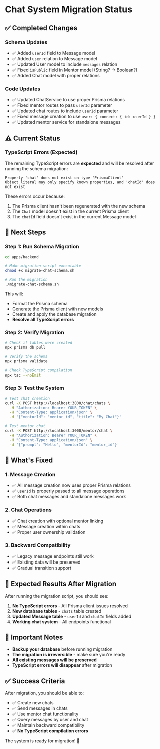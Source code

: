 # Chat System Migration Status

## ✅ Completed Changes

### Schema Updates
- ✅ Added `userId` field to Message model
- ✅ Added `user` relation to Message model
- ✅ Updated User model to include `messages` relation
- ✅ Fixed `isPublic` field in Mentor model (String? → Boolean?)
- ✅ Added Chat model with proper relations

### Code Updates
- ✅ Updated ChatService to use proper Prisma relations
- ✅ Fixed mentor routes to pass `userId` parameter
- ✅ Updated chat routes to include `userId` parameter
- ✅ Fixed message creation to use `user: { connect: { id: userId } }`
- ✅ Updated mentor service for standalone messages

## ⚠️ Current Status

### TypeScript Errors (Expected)
The remaining TypeScript errors are **expected** and will be resolved after running the schema migration:

```
Property 'chat' does not exist on type 'PrismaClient'
Object literal may only specify known properties, and 'chatId' does not exist
```

These errors occur because:
1. The Prisma client hasn't been regenerated with the new schema
2. The `Chat` model doesn't exist in the current Prisma client
3. The `chatId` field doesn't exist in the current Message model

## 🚀 Next Steps

### Step 1: Run Schema Migration
```bash
cd apps/backend

# Make migration script executable
chmod +x migrate-chat-schema.sh

# Run the migration
./migrate-chat-schema.sh
```

This will:
- Format the Prisma schema
- Generate the Prisma client with new models
- Create and apply the database migration
- **Resolve all TypeScript errors**

### Step 2: Verify Migration
```bash
# Check if tables were created
npx prisma db pull

# Verify the schema
npx prisma validate

# Check TypeScript compilation
npx tsc --noEmit
```

### Step 3: Test the System
```bash
# Test chat creation
curl -X POST http://localhost:3000/chat/chats \
  -H "Authorization: Bearer YOUR_TOKEN" \
  -H "Content-Type: application/json" \
  -d '{"mentorId": "mentor_id", "title": "My Chat"}'

# Test mentor chat
curl -X POST http://localhost:3000/mentor/chat \
  -H "Authorization: Bearer YOUR_TOKEN" \
  -H "Content-Type: application/json" \
  -d '{"prompt": "Hello", "mentorId": "mentor_id"}'
```

## 🔧 What's Fixed

### 1. Message Creation
- ✅ All message creation now uses proper Prisma relations
- ✅ `userId` is properly passed to all message operations
- ✅ Both chat messages and standalone messages work

### 2. Chat Operations
- ✅ Chat creation with optional mentor linking
- ✅ Message creation within chats
- ✅ Proper user ownership validation

### 3. Backward Compatibility
- ✅ Legacy message endpoints still work
- ✅ Existing data will be preserved
- ✅ Gradual transition support

## 🎯 Expected Results After Migration

After running the migration script, you should see:

1. **No TypeScript errors** - All Prisma client issues resolved
2. **New database tables** - `chats` table created
3. **Updated Message table** - `userId` and `chatId` fields added
4. **Working chat system** - All endpoints functional

## 🚨 Important Notes

- **Backup your database** before running migration
- **The migration is irreversible** - make sure you're ready
- **All existing messages will be preserved**
- **TypeScript errors will disappear** after migration

## ✅ Success Criteria

After migration, you should be able to:
- ✅ Create new chats
- ✅ Send messages in chats
- ✅ Use mentor chat functionality
- ✅ Query messages by user and chat
- ✅ Maintain backward compatibility
- ✅ **No TypeScript compilation errors**

The system is ready for migration! 🎉 